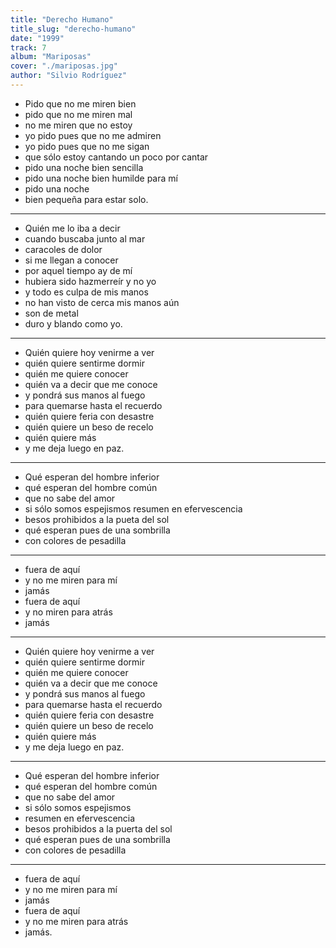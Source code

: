 ```yaml
---
title: "Derecho Humano"
title_slug: "derecho-humano"
date: "1999"
track: 7
album: "Mariposas"
cover: "./mariposas.jpg"
author: "Silvio Rodríguez"
---
```


- Pido que no me miren bien
- pido que no me miren mal
- no me miren que no estoy
- yo pido pues que no me admiren
- yo pido pues que no me sigan
- que sólo estoy cantando un poco por cantar
- pido una noche bien sencilla
- pido una noche bien humilde para mí
- pido una noche
- bien pequeña para estar solo.

---

- Quién me lo iba a decir
- cuando buscaba junto al mar
- caracoles de dolor
- si me llegan a conocer
- por aquel tiempo ay de mí
- hubiera sido hazmerreír y no yo
- y todo es culpa de mis manos
- no han visto de cerca mis manos aún
- son de metal
- duro y blando como yo.

---

- Quién quiere hoy venirme a ver
- quién quiere sentirme dormir
- quién me quiere conocer
- quién va a decir que me conoce
- y pondrá sus manos al fuego
- para quemarse hasta el recuerdo
- quién quiere feria con desastre
- quién quiere un beso de recelo
- quién quiere más
- y me deja luego en paz.

---

- Qué esperan del hombre inferior
- qué esperan del hombre común
- que no sabe del amor
- si sólo somos espejismos resumen en efervescencia
- besos prohibidos a la pueta del sol
- qué esperan pues de una sombrilla
- con colores de pesadilla

---

- fuera de aquí
- y no me miren para mí
- jamás
- fuera de aquí
- y no miren para atrás
- jamás

---

- Quién quiere hoy venirme a ver
- quién quiere sentirme dormir
- quién me quiere conocer
- quién va a decir que me conoce
- y pondrá sus manos al fuego
- para quemarse hasta el recuerdo
- quién quiere feria con desastre
- quién quiere un beso de recelo
- quién quiere más
- y me deja luego en paz.

---

- Qué esperan del hombre inferior
- qué esperan del hombre común
- que no sabe del amor
- si sólo somos espejismos
- resumen en efervescencia
- besos prohibidos a la puerta del sol
- qué esperan pues de una sombrilla
- con colores de pesadilla

---

- fuera de aquí
- y no me miren para mí
- jamás
- fuera de aquí
- y no me miren para atrás
- jamás.
